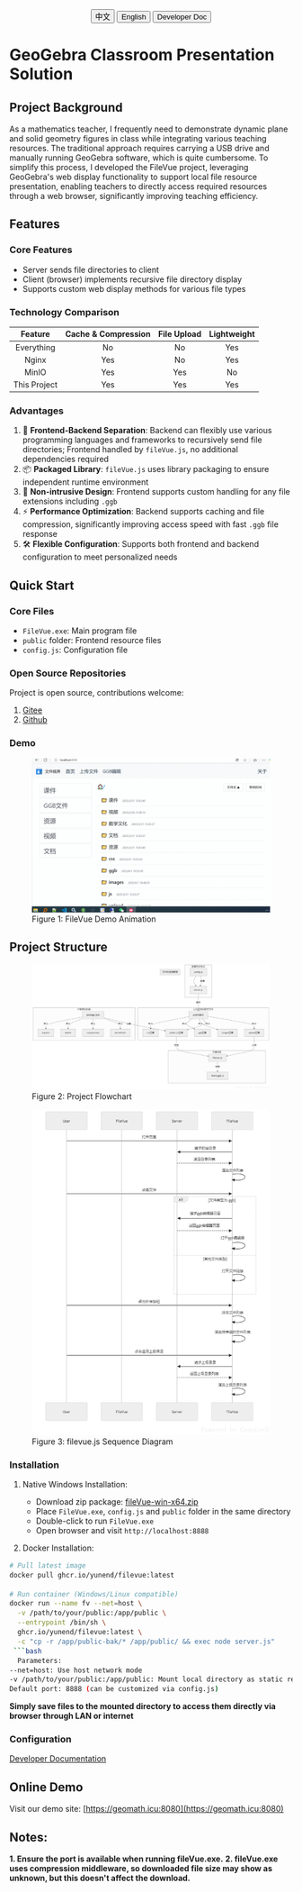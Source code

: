 <div style="text-align: center; margin-bottom: 20px;">
<a href="./README.md"><button>中文</button></a>
<a href="./README.en.md"><button>English</button></a>
<a href="./doc/dev.md"><button>Developer Doc</button></a>
</div>

# GeoGebra Classroom Presentation Solution

## Project Background

As a mathematics teacher, I frequently need to demonstrate dynamic plane and solid geometry figures in class while integrating various teaching resources. The traditional approach requires carrying a USB drive and manually running GeoGebra software, which is quite cumbersome. To simplify this process, I developed the FileVue project, leveraging GeoGebra's web display functionality to support local file resource presentation, enabling teachers to directly access required resources through a web browser, significantly improving teaching efficiency.

## Features
### Core Features
- Server sends file directories to client
- Client (browser) implements recursive file directory display
- Supports custom web display methods for various file types

### Technology Comparison
| Feature      | Cache & Compression | File Upload | Lightweight |
|:-----------:|:------------------:|:-----------:|:-----------:|
| Everything  | No                 | No          | Yes         |
| Nginx       | Yes                | No          | Yes         |
| MinIO       | Yes                | Yes         | No          |
| This Project| Yes                | Yes         | Yes         |

### Advantages
1. 🧩 **Frontend-Backend Separation**: Backend can flexibly use various programming languages and frameworks to recursively send file directories; Frontend handled by `fileVue.js`, no additional dependencies required
2. 📦 **Packaged Library**: `fileVue.js` uses library packaging to ensure independent runtime environment
3. 🎨 **Non-intrusive Design**: Frontend supports custom handling for any file extensions including `.ggb`
4. ⚡ **Performance Optimization**: Backend supports caching and file compression, significantly improving access speed with fast `.ggb` file response
5. 🛠️ **Flexible Configuration**: Supports both frontend and backend configuration to meet personalized needs

## Quick Start
### Core Files
- `FileVue.exe`: Main program file
- `public` folder: Frontend resource files
- `config.js`: Configuration file

### Open Source Repositories
Project is open source, contributions welcome:
1. [Gitee](https://gitee.com/wangwangqin523/file-vue.git)
2. [Github](https://github.com/yunend/filevue.git)

### Demo
<figure>
    <img src="./assets/demo.gif" alt="Demo Animation">
    <figcaption>Figure 1: FileVue Demo Animation</figcaption>
</figure>

## Project Structure
<figure>
    <img src="./assets/项目流程图.png" alt="Project Flowchart">
    <figcaption>Figure 2: Project Flowchart</figcaption>
</figure>

<figure>
    <img src="./assets/filevue.js时序图.png" alt="filevue.js Sequence Diagram">
    <figcaption>Figure 3: filevue.js Sequence Diagram</figcaption>
</figure>

### Installation
1. Native Windows Installation:
   - Download zip package: [fileVue-win-x64.zip](https://github.com/yunend/filevue/releases/download/v2.0.0/fileVue-win-x64.zip)
   - Place `FileVue.exe`, `config.js` and `public` folder in the same directory
   - Double-click to run `FileVue.exe`
   - Open browser and visit `http://localhost:8888`

2. Docker Installation:
```bash
# Pull latest image
docker pull ghcr.io/yunend/filevue:latest

# Run container (Windows/Linux compatible)
docker run --name fv --net=host \
  -v /path/to/your/public:/app/public \
  --entrypoint /bin/sh \
  ghcr.io/yunend/filevue:latest \
  -c "cp -r /app/public-bak/* /app/public/ && exec node server.js"
 ```bash
  Parameters:
--net=host: Use host network mode
-v /path/to/your/public:/app/public: Mount local directory as static resource directory
Default port: 8888 (can be customized via config.js)
```

**Simply save files to the mounted directory to access them directly via browser through LAN or internet**
### Configuration
[Developer Documentation](./doc/dev.md)
## Online Demo
Visit our demo site: [https://geomath.icu:8080](https://geomath.icu:8080)

## Notes:
**1. Ensure the port is available when running fileVue.exe.**
**2. fileVue.exe uses compression middleware, so downloaded file size may show as unknown, but this doesn't affect the download.**